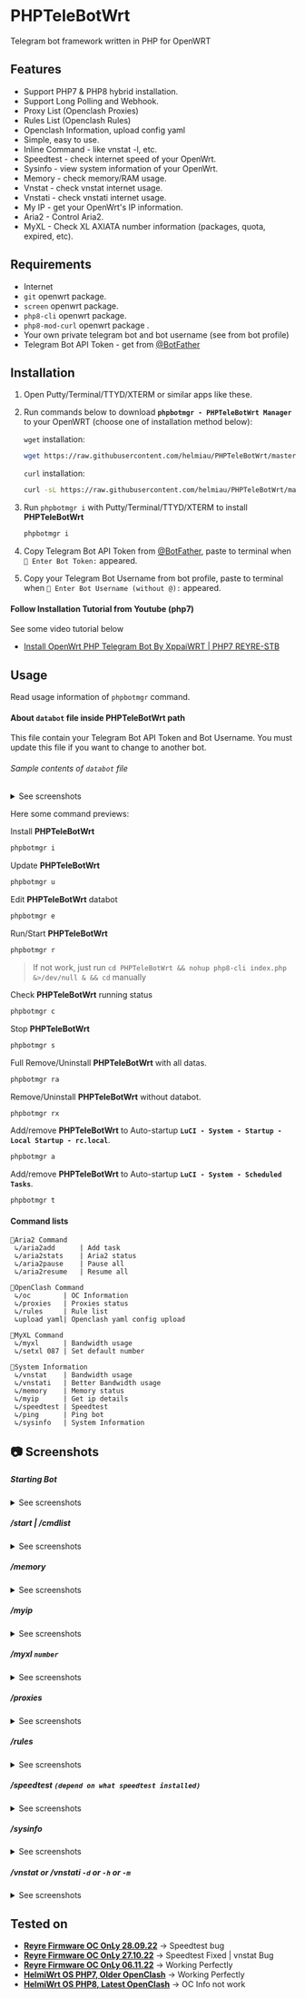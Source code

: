 # PHPTeleBotWrt
Telegram bot framework written in PHP for OpenWRT

## Features
* Support PHP7 & PHP8 hybrid installation.
* Support Long Polling and Webhook.
* Proxy List (Openclash Proxies)
* Rules List (Openclash Rules)
* Openclash Information, upload config yaml
* Simple, easy to use.
* Inline Command - like vnstat -l, etc.
* Speedtest - check internet speed of your OpenWrt.
* Sysinfo - view system information of your OpenWrt.
* Memory - check memory/RAM usage.
* Vnstat - check vnstat internet usage.
* Vnstati - check vnstati internet usage.
* My IP - get your OpenWrt's IP information.
* Aria2 - Control Aria2.
* MyXL - Check XL AXIATA number information (packages, quota, expired, etc).

## Requirements
- Internet
- `git` openwrt package.
- `screen` openwrt package.
- `php8-cli` openwrt package.
- `php8-mod-curl` openwrt package .
- Your own private telegram bot and bot username (see from bot profile)
- Telegram Bot API Token - get from [@BotFather](https://t.me/BotFather)

## Installation
1. Open Putty/Terminal/TTYD/XTERM or similar apps like these.
2. Run commands below to download **`phpbotmgr - PHPTeleBotWrt Manager`** to your OpenWRT (choose one of installation method below):

	`wget` installation:

	```sh
	wget https://raw.githubusercontent.com/helmiau/PHPTeleBotWrt/master/phpbotmgr -O /root/phpbotmgr && chmod +x /root/phpbotmgr
	```

	`curl` installation:

	```sh
	curl -sL https://raw.githubusercontent.com/helmiau/PHPTeleBotWrt/master/phpbotmgr > /root/phpbotmgr && chmod +x /root/phpbotmgr
	```

3. Run `phpbotmgr i` with Putty/Terminal/TTYD/XTERM to install **PHPTeleBotWrt**

	```sh
	phpbotmgr i
	```

4. Copy Telegram Bot API Token from [@BotFather](https://t.me/BotFather), paste to terminal when `💬 Enter Bot Token:` appeared.
5. Copy your Telegram Bot Username from bot profile, paste to terminal when `🤖 Enter Bot Username (without @):` appeared.


#### Follow Installation Tutorial from Youtube (php7)
See some video tutorial below
- [Install OpenWrt PHP Telegram Bot By XppaiWRT | PHP7 REYRE-STB](https://www.youtube.com/watch?v=JJPozNreVE0&lc=Ugy_OosDmlWRERUgvB94AaABAg.9iCzkvv1lxu9iV-s6tpDnO)

## Usage
Read usage information of `phpbotmgr` command.

#### About `databot` file inside PHPTeleBotWrt path
This file contain your Telegram Bot API Token and Bot Username. You must update this file if you want to change to another bot.

###### Sample contents of `databot` file

<details>
<summary>See screenshots</summary>
<p><img src="https://i.ibb.co/vP7csgQ/TokenBot.png" alt="bottoken"></p>
</details>

Here some command previews:

Install **PHPTeleBotWrt**
```sh
phpbotmgr i
```

Update **PHPTeleBotWrt**
```sh
phpbotmgr u
```

Edit **PHPTeleBotWrt** databot
```sh
phpbotmgr e
```
	
Run/Start **PHPTeleBotWrt**
```sh
phpbotmgr r
```

> If not work, just run `cd PHPTeleBotWrt && nohup php8-cli index.php &>/dev/null & && cd` manually

Check **PHPTeleBotWrt** running status
```sh
phpbotmgr c
```

Stop **PHPTeleBotWrt**
```sh
phpbotmgr s
```

Full Remove/Uninstall **PHPTeleBotWrt** with all datas.
```sh
phpbotmgr ra
```

Remove/Uninstall **PHPTeleBotWrt** without databot.
```sh
phpbotmgr rx
```

Add/remove **PHPTeleBotWrt** to Auto-startup **`LuCI - System - Startup - Local Startup - rc.local`**.
```sh
phpbotmgr a
```

Add/remove **PHPTeleBotWrt** to Auto-startup **`LuCI - System - Scheduled Tasks`**.
```sh
phpbotmgr t
```

#### Command lists
```
📁Aria2 Command
 ↳/aria2add      | Add task
 ↳/aria2stats    | Aria2 status
 ↳/aria2pause    | Pause all
 ↳/aria2resume   | Resume all
 
📁OpenClash Command
 ↳/oc        | OC Information
 ↳/proxies   | Proxies status 
 ↳/rules     | Rule list 
 ↳upload yaml| Openclash yaml config upload

📁MyXL Command
 ↳/myxl      | Bandwidth usage 
 ↳/setxl 087 | Set default number

📁System Information
 ↳/vnstat    | Bandwidth usage 
 ↳/vnstati   | Better Bandwidth usage 
 ↳/memory    | Memory status 
 ↳/myip      | Get ip details 
 ↳/speedtest | Speedtest 
 ↳/ping      | Ping bot
 ↳/sysinfo   | System Information
```

## 📷 Screenshots

##### Starting Bot

<details>
<summary>See screenshots</summary>
<p><img src="https://i.ibb.co/mcYqq3S/startbot.png" alt="Startingbot"></p>
<h5 id="-start-cmdlist">/start | /cmdlist</h5>
</details>

##### /start | /cmdlist

<details>
<summary>See screenshots</summary>
<p><img src="https://i.ibb.co/y4wqFwb/cmdlist.png" alt="Start cmdlist"></p>
</details>

##### /memory

<details>
<summary>See screenshots</summary>
<h5 id="-memory">/memory</h5>
<p><img src="https://i.ibb.co/cwQ8m1C/memory.png" alt="Memory"></p>
</details>

##### /myip

<details>
<summary>See screenshots</summary>
<h5 id="-myip">/myip</h5>
<p><img src="https://i.ibb.co/PQVB3DH/myip.png" alt="Myip"></p>
</details>

##### /myxl `number`

<details>
<summary>See screenshots</summary>
<h5 id="-myxl-number-">/myxl <code>number</code></h5>
<p><img src="https://i.ibb.co/bBMf0rg/myxl.png" alt="MyXL"></p>
</details>

##### /proxies

<details>
<summary>See screenshots</summary>
<h5 id="-proxies">/proxies</h5>
<p><img src="https://i.ibb.co/0fmXhjX/proxies.png" alt="Proxies"></p>
</details>

##### /rules

<details>
<summary>See screenshots</summary>
<h5 id="-rules">/rules</h5>
<p><img src="https://i.ibb.co/8DtrH3n/rules.png" alt="Rules"></p>
</details>

##### /speedtest `(depend on what speedtest installed)`

<details>
<summary>See screenshots</summary>
<h5 id="-speedtest-depend-on-what-speedtest-installed-">/speedtest <code>(depend on what speedtest installed)</code></h5>
<p><img src="https://i.ibb.co/r3cV90Y/speedtest.png" alt="Speedtest"></p>
</details>

##### /sysinfo

<details>
<summary>See screenshots</summary>
<h5 id="-sysinfo">/sysinfo</h5>
<p><img src="https://i.ibb.co/2tqS3cM/sysinfo.png" alt="sysinfo"></p>
</details>

##### /vnstat or /vnstati `-d` or `-h` or `-m`

<details>
<summary>See screenshots</summary>
<h5 id="-vnstat-d-or-h-or-m-">/vnstat <code>-d or -h or -m</code></h5>
<p><img src="https://i.ibb.co/0ycJhvP/vnstat.png" alt="vnstat"></p>
</details>

## Tested on
* [**Reyre Firmware OC OnLy 28.09.22**](https://www.youtube.com/watch?v=vtjw38V2ybA) -> Speedtest bug
* [**Reyre Firmware OC OnLy 27.10.22**](https://www.youtube.com/watch?v=0KWgy6P2PVYA) -> Speedtest Fixed | vnstat Bug
* [**Reyre Firmware OC OnLy 06.11.22**](https://www.youtube.com/watch?v=SBHcJJC8ln0) -> Working Perfectly
* [**HelmiWrt OS PHP7, Older OpenClash**](https://www.cararegistrasi.com/nMfJevPD5cn4) -> Working Perfectly
* [**HelmiWrt OS PHP8, Latest OpenClash**](https://www.cararegistrasi.com/nMfJevPD5cn4) -> OC Info not work
